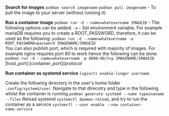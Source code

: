 **Search for images**
`podman search imagename`
`podman pull imagename` - To pull the image to your server (without running it)

**Run a container image**
`podman run -d --name=whatevername IMAGEID` - 
The following options can be added:
`-e` - Set environment variable. For example mariaDB requires you to create a ROOT_PASSWORD, therefore, it can be used as the following:
`podman run -d --name=whatevername -e ROOT_PASSWORD=password IMAGENAME/IMAGEID`      
You can also publish port, which is required with majority of images. For example nginx requires port 80 to work hence the following can be done:
`podman run -d --name=whatevername -p 8080:80/tcp IMAGENAME/IMAGEID`
[host_port]:[container_port]/protocol

**Run container as systemd service**
`loginctl enable-linger username`

Create the following directory in the user's home folder `.config/systemd/user`.
Navigate to that direcotry and type in the following whilst the container is running `podman generate systemd --name typeinaname --files`
Reload systemd `systemctl daemon-reload`, and try to run the container as a service `systemctl --user enable --now container-name.service`

